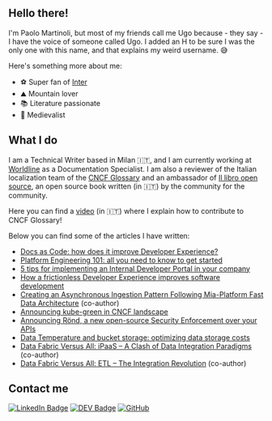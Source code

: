 ## Hello there!

I'm Paolo Martinoli, but most of my friends call me Ugo because - they say - I have the voice of someone called Ugo. I added an H to be sure I was the only one with this name, and that explains my weird username. :sweat_smile:

Here's something more about me:

- :soccer: Super fan of [Inter](https://www.inter.it)
- :mountain: Mountain lover
- :books: Literature passionate
- :european_castle: Medievalist

## What I do

I am a Technical Writer based in Milan :it:, and I am currently working at [Worldline](https://github.com/worldline) as a Documentation Specialist. I am also a reviewer of the Italian localization team of the [CNCF Glossary](https://github.com/cncf/glossary) and an ambassador of [Il libro open source](https://github.com/Il-Libro-Open-Source), an open source book written (in :it:) by the community for the community.

Here you can find a [video](https://www.youtube.com/live/xK0dQI1gqoE?feature=share) (in :it:) where I explain how to contribute to CNCF Glossary!

Below you can find some of the articles I have written:

- [Docs as Code: how does it improve Developer Experience?](https://mia-platform.eu/blog/docs-as-code-improve-developer-experience/?utm_source=github&utm_medium=pm-profile)
- [Platform Engineering 101: all you need to know to get started](https://mia-platform.eu/blog/platform-engineering-101/?utm_source=github&utm_medium=pm-profile)
- [5 tips for implementing an Internal Developer Portal in your company](https://mia-platform.eu/blog/internal-developer-portal/?utm_source=github&utm_medium=pm-profile)
- [How a frictionless Developer Experience improves software development](https://mia-platform.eu/blog/frictionless-developer-experience/?utm_source=github&utm_medium=pm-profile)
- [Creating an Asynchronous Ingestion Pattern Following Mia-Platform Fast Data Architecture](https://aws.amazon.com/it/blogs/apn/creating-an-asynchronous-ingestion-pattern-following-mia-platform-fast-data-architecture/) (co-author)
- [Announcing kube-green in CNCF landscape](https://kube-green.dev/blog/cncf-landscape/)
- [Announcing Rönd, a new open-source Security Enforcement over your APIs](https://mia-platform.eu/blog/rond-open-source-api-enforcement/?utm_source=github&utm_medium=pm-profile)
- [Data Temperature and bucket storage: optimizing data storage costs](https://mia-platform.eu/blog/data-temperature-bucket-storage/?utm_source=github&utm_medium=pm-profile)
- [Data Fabric Versus All: iPaaS – A Clash of Data Integration Paradigms](https://mia-platform.eu/blog/data-fabric-vs-ipaas/?utm_source=github&utm_medium=pm-profile) (co-author)
- [Data Fabric Versus All: ETL – The Integration Revolution](https://mia-platform.eu/blog/data-fabric-vs-etl-elt/?utm_source=github&utm_medium=pm-profile) (co-author)

## Contact me
[![LinkedIn Badge](https://img.shields.io/badge/-LinkedIn-blue?style=for-the-badge&logo=Linkedin&link=https://www.linkedin.com/in/paolo-e-m-martinoli/)](https://www.linkedin.com/in/paolo-e-m-martinoli/)
[![DEV Badge](https://img.shields.io/badge/-DEV-c14438?style=for-the-badge&logo=Dev.to&labelColor=black&color=black&link=https://dev.to/ugho16)](https://dev.to/ugho16)
[![GitHub](https://img.shields.io/badge/GitHub-%2312100E.svg?&style=for-the-badge&logo=Github&labelColor=black&color=black&logoColor=white&link=https://github.com/ugho16)](https://github.com/ugho16)
